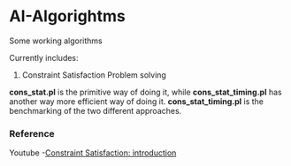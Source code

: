 # AI-Algorightms
Some working algorithms

Currently includes:
1. Constraint Satisfaction Problem solving

__cons_stat.pl__ is the primitive way of doing it, while __cons_stat_timing.pl__ has another way more efficient way of doing it. __cons_stat_timing.pl__ is the benchmarking of the two different approaches.

### Reference
Youtube
-[Constraint Satisfaction: introduction](https://www.youtube.com/watch?v=_e64FiDWvqs)
